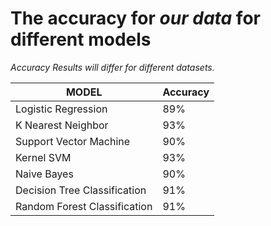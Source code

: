 # The accuracy for ***our data*** for different models

*Accuracy Results will differ for different datasets.*

| **MODEL**                    | **Accuracy** |
|------------------------------|--------------|
| Logistic Regression          | 89%          |
| K Nearest Neighbor           | 93%          |
| Support Vector Machine       | 90%          |
| Kernel SVM                   | 93%          |
| Naive Bayes                  | 90%          |
| Decision Tree Classification | 91%          |
| Random Forest Classification | 91%          |
